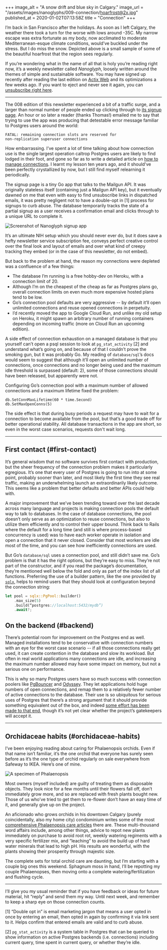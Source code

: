 +++
image_alt = "A snow drift and blue sky in Calgary."
image_url = "/assets/images/nanoglyphs/009-connection/hoarfrost@2x.jpg"
published_at = 2020-01-02T07:13:58Z
title = "Connection"
+++

I’m back in San Francisco after the holidays. As soon as I left Calgary, the weather there took a turn for the worse with lows around -35C. My narrow escape was extra fortunate as my body, now acclimated to moderate Mediterranean-esque climate conditions, would’ve buckled under the stress. But I do miss the snow. Depicted above is a small sample of some of the beautiful hoarfrost that the region sees regularly.

If you’re wondering what in the name of all that is holy you’re reading right now, it’s a weekly newsletter called _Nanoglyph_, loosely written around the themes of simple and sustainable software. You may have signed up recently after reading the last edition on [Actix Web](/nanoglyphs/008-actix) and its optimizations a few weeks ago. If you want to eject and never see it again, you can [unsubscribe right here](%unsubscribe_url%).

---

The 008 edition of this newsletter experienced a bit of a traffic surge, and a larger than normal number of people ended up clicking through to [its signup page](https://nanoglyph-signup.brandur.org/). An hour or so later a reader (thanks Thomas!) emailed me to say that trying to use the app was producing that detestable error message familiar to Postgres users around the world:

```
FATAL: remaining connection slots are reserved for
non-replication superuser connections
```

How embarrassing. I’ve spent a lot of time talking about how connection use is the single largest operation caltrop Postgres users are likely to find lodged in their foot, and gone so far as to write a detailed article on [how to manage connections](/postgres-connections). I learnt my lesson ten years ago, and it should've been perfectly crystallized by now, but I still find myself relearning it periodically.

The signup page is a tiny Go app that talks to the Mailgun API. It was originally stateless itself (containing just a Mailgun API key), but it eventually dawned on me that even with easy to find unsubscribe links in dispatched emails, it was pretty negligent not to have a double-opt in [1] process for signups to curb abuse. The database temporarily tracks the state of a partial signup as a user receives a confirmation email and clicks through to a unique URL to complete it.

![Screenshot of Nanoglyph signup app](/assets/images/nanoglyphs/009-connection/nanoglyph-signup@2x.jpg)

It’s an ultimate NIH setup which you should never ever do, but it does save a hefty newsletter service subscription fee, conveys perfect creative control over the final look and layout of emails and over what kind of creepy tracking they embed (or in the case of this newsletter, do not embed).

But back to the problem at hand, the reason my connections were depleted was a confluence of a few things:

* The database I’m running is a free hobby-dev on Heroku, with a connection limit of 20.
* Although I’m on the cheapest of the cheap as far as Postgres plans go, overall connection limits on even much more expensive hosted plans tend to be low.
* Go’s connection pool defaults are very aggressive -- by default it’ll open unlimited connections and reuse opened connections in perpetuity.
* I’d recently moved the app to Google Cloud Run, and unlike my old setup on Heroku, it might spawn an arbitrary number of running containers depending on incoming traffic (more on Cloud Run an upcoming edition).

A side effect of connection exhaustion on a managed database is that you yourself can’t open a psql session to look at `pg_stat_activity` [2] and understand what’s going on, and because of that I couldn’t prove the smoking gun, but it was probably Go. My reading of `database/sql`’s docs would seem to suggest that although it’ll open an unlimited number of connections, once connections and no longer being used and the maximum idle threshold is surpassed (default: 2), some of those connections should have been released, but apparently were not.

Configuring Go’s connection pool with a maximum number of allowed connections and a maximum lifetime fixed the problem:

```
db.SetConnMaxLifetime(60 * time.Second)
db.SetMaxOpenConns(5)
```

The side effect is that during busy periods a request may have to wait for a connection to become available from the pool, but that’s a good trade off for better operational stability. All database transactions in the app are short, so even in the worst case scenarios, requests don't wait long.

---

## First contact (#first-contact)

It’s general wisdom that no software survives first contact with production, but the sheer frequency of the connection problem makes it particularly egregious. It’s one that every user of Postgres is going to run into at some point, probably sooner than later, and most likely the first time they see real traffic, making an underwhelming launch an extraordinarily likely outcome. This seems like a problem that better defaults and better APIs could help with.

A major improvement that we’ve been trending toward over the last decade across many language and projects is making connection pools the default way to talk to databases. In the case of database connections, the pool doesn’t only serve as an optimization to reuse connections, but also to utilize them efficiently and to control their upper bound. Think back to Rails where the default for a long time (and still is where process-based concurrency is used) was to have each worker operate in isolation and open a connection that it never closed. Consider that most workers are idle most of the time, and you can see how inefficiently connections are used.

But Go’s `database/sql` uses a connection pool, and still didn’t save me. Go’s problem is that it has the right options, but they’re easy to miss. They’re not part of the constructor, and if you read the package’s documentation, they’re mentioned well below the fold and only as part of the index list of all functions. Preferring the use of a builder pattern, like the one provided by [`sqlx`](https://github.com/launchbadge/sqlx), helps to remind users that they should look at configuration beyond the connection string:

``` rust
let pool = sqlx::PgPool::builder()
    .max_size(5)
    .build(“postgres://localhost:5432/mydb”)
    .await?;
```

## On the backend (#backend)

There’s potential room for improvement on the Postgres end as well. Managed installations tend to be conservative with connection numbers with an eye for the worst case scenario -- if all those connections really get used, it can create contention in the database and slow its workload. But often in real world applications many connections are idle, and increasing the maximum number allowed may have some impact on memory, but not a serious one on performance.

This is why so many Postgres users have so much success with connection poolers like [PgBouncer](https://github.com/pgbouncer/pgbouncer) and [Odyssey](https://github.com/yandex/odyssey). They let applications hold huge numbers of open connections, and remap them to a relatively fewer number of active connections to the database. Their use is so ubiquitous for serious uses of Postgres that there’s a strong argument that it should provide something equivalent out of the box, and indeed [some effort has been made to that end](https://www.postgresql.org/message-id/ac873432-31cf-d5e4-0b80-b5ac95cfe385@postgrespro.ru), though it’s not yet clear whether the project’s gatekeepers will accept it.

---

## Orchidaceae habits (#orchidaceae-habits)

I’ve been enjoying reading about caring for Phalaenopsis orchids. Even if that name isn’t familiar, it’s the one orchid that everyone has surely seen before as it’s the one type of orchid regularly on sale everywhere from Safeway to IKEA. Here’s one of mine.

![A specimen of Phalaenopsis](/assets/images/nanoglyphs/009-connection/phalaenopsis@2x.jpg)

Most owners (myself included) are guilty of treating them as disposable objects. They look nice for a few months until their flowers fall off, don’t immediately grow more, and so are replaced with fresh plants bought new. Those of us who’ve tried to get them to re-flower don’t have an easy time of it, and generally give up on the project.

An aficionado who grows orchids in his downtown Calgary (purely coincidentally, also my home city) condominium writes some of the most [comprehensive Phalaenopsis care articles](http://herebutnot.com/how-we-grow-orchids-in-calgary-alberta-canada/) there are. These multi-thousand word affairs include, among other things, advice to repot new plants immediately on purchase to avoid root rot, weekly watering regiments with a very specific fertilizer mix, and “leaching” to avoid the build up of hard water minerals that lead to high pH. His results are wonderful, with the plants showing their prosperity through majestic size.

The complete sets for total orchid care are daunting, but I’m starting with a couple big ones this weekend. Sphagnum moss in hand, I’ll be repotting my couple Phalaenopses, then moving onto a complete watering/fertilization and flushing cycle.

---

I’ll give you my usual reminder that if you have feedback or ideas for future material, hit “reply” and send them my way. Until next week, and remember to keep a sharp eye on those connection counts.

[1] “Double opt in” is email marketing jargon that means a user opted in once by entering an email, then opted in again by confirming it via link sent to it. Helps confirm that entered emails are valid and to curb abuse.

[2] `pg_stat_activity` is a system table in Postgres that can be queried to show information on active Postgres backends (i.e. connections) including current query, time spent in current query, or whether they’re idle.
